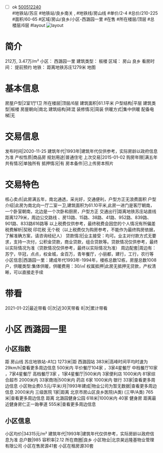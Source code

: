 - [ ] ok [500512240](https://bj.5i5j.com/ershoufang/500512240.html)  
 #地铁站/苏庄 #地铁站/良乡南关 ,  #地铁线/房山线
#单价/2-4 #总价/210-225 #面积/60-65   #区域/房山/良乡/小区-西潞园一里 #在售 #所在楼层/顶层 #总楼层/6层 #layout 
![layout](http://image2.5i5j.com//group1/M00/C9/8E/CgqJMl4ZJZ6AMbThAAf4bcMmjRQ592.jpg_P5.jpg) 
# 简介 
 212万,  3.47万/m² 
小区： 西潞园一里
建筑类型： 板楼
区域： 房山 良乡
看房时间： 提前预约
地铁： 距离地铁苏庄1279米 地图
# 基本信息 
 房屋户型|2室1厅1卫
所在楼层|顶层/6层
建筑面积|61.1平米
户型结构|平层
建筑类型|板楼
房屋朝向|南北
建筑结构|砖混
装修情况|简装
供暖方式|集中供暖
配备电梯|无
# 交易信息 
 发布时间|2020-11-25
建筑年代|1993年|建筑年代仅供参考，实际房龄以政府信息为准
产权性质|商品房
规划用途|普通住宅
上次交易|2015-01-02
购房年限|满五年
共有情况|单独所有
抵押情况|有
房本备件|已上传房本照片
# 交易特色 
 核心卖点|此房满五年，南北通透，采光好，交通便利，户型方正无浪费面积
户型介绍|此房为南北向一厅二室一卫,建筑面积为61.10平米,此房一进门是客厅朝南，一个卧室朝南，北边是一个次卧和厨房，户型方正
交通出行|距离地铁苏庄站直线距离1279米，周边公交路线 、房13路、15路、38路、41路、952路、839路、901路、833路616路等
以上税费仅供参考，最终税费会因您的个人情况有所偏差
税费解析|契税  印花税  无个税（以上税费仅为购房参考，不能作为最终购房依据，了解准确方案，请咨询经纪人）
贷款情况|业主接受：均可。业主对付款方式无要求，支持一次付，公积金贷款，商业贷款，组合贷款等。贷款情况仅供参考，最终以实际情况为准（贷款情况仅供参考，最终以实际情况为准）
周边配套|周边有：苏宁，华冠，点点，权金城，金百万，青年餐厅，小丽都，建行，工行，农行等
小区信息|西潞园一里：建成年代1993年-1994年，楼栋总数12栋，房屋总数1008户，供暖类型:集体供暖，供暖费用：30/㎡
权属抵押|此房无抵押无贷款，产权清晰，可以直接走手续
# 带看 
 2021-01-22|最近带看	 0|次|近30天带看	 8|次|累计带看
# 小区 西潞园一里
## 小区指数 
 距 房山线 苏庄地铁站-A1口 1273米|距 西潞园站 383米|高峰时间平均时速为29km/h|查看更多周边信息
500米内 平价餐厅104家 ，3家4星餐厅
中档餐厅10家 ，7家4星餐厅
高档餐厅3家 ，1家4星餐厅|500米内 3家便利店
1000米内 81家综合超市
2000米内 33家商场|500米内 药店 6家
1000米内 银行 33家|查看更多周边信息
小区物业费0.5元/平米/月|1993年建成|物业公司为暂无数据|查看更多周边信息
2000米内 三级医院 1家|距离 北京市房山区良乡医院(A类) (三甲/A类) 765米|查看更多周边信息
距离 北潞园健身公园 618米|1000米内 40家 健身房
距离最近健身房仁正一跆拳道 555米|查看更多周边信息
## 小区信息 
 小区均价|34315元/m²
建筑年代|1993年|建筑年代仅供参考，实际房龄以政府信息为准
总户数|985
容积率|2.12
所在商圈|良乡
小区物业|北京昊远隆基物业管理有限公司
小区在售房源41套
小区在租房源30套
